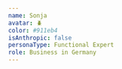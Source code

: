 ```yaml
---
name: Sonja
avatar: 🪲
color: #911eb4
isAnthropic: false
personaType: Functional Expert
role: Business in Germany
---
```

